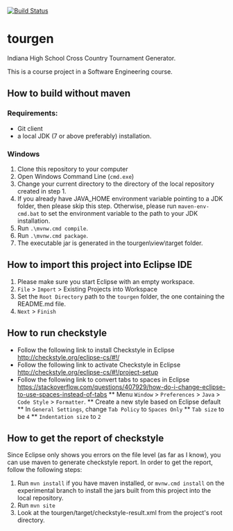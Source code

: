 [![Build Status](https://travis-ci.org/nguytk01/tourgen.svg?branch=master)](https://travis-ci.org/nguytk01/tourgen)

# tourgen
Indiana High School Cross Country Tournament Generator.

This is a course project in a Software Engineering course.

## How to build without maven ##
### Requirements: ###
* Git client
* a local JDK (7 or above preferably) installation.
### Windows ###
1. Clone this repository to your computer
2. Open Windows Command Line (`cmd.exe`)
3. Change your current directory to the directory of the local repository created in step 1.
4. If you already have JAVA_HOME environment variable pointing to a JDK folder, then please skip this step. Otherwise, please run `maven-env-cmd.bat` to set the environment variable to the path to your JDK installation.
5. Run `.\mvnw.cmd compile`.
6. Run `.\mvnw.cmd package`.
7. The executable jar is generated in the tourgen\view\target folder.

## How to import this project into Eclipse IDE ##
1. Please make sure you start Eclipse with an empty workspace.
2. `File` > `Import` > Existing Projects into Workspace
3. Set the `Root Directory` path to the `tourgen` folder, the one containing the README.md file.
4. `Next` > `Finish`

## How to run checkstyle ##
* Follow the following link to install Checkstyle in Eclipse http://checkstyle.org/eclipse-cs/#!/
* Follow the following link to activate Checkstyle in Eclipse http://checkstyle.org/eclipse-cs/#!/project-setup
* Follow the following link to convert tabs to spaces in Eclipse https://stackoverflow.com/questions/407929/how-do-i-change-eclipse-to-use-spaces-instead-of-tabs
** Menu `Window` > `Preferences` > `Java` > `Code Style`  > `Formatter`.
** Create a new style based on Eclipse default
** In `General Settings`, change `Tab Policy` to `Spaces Only`
** `Tab size` to be `4`
** `Indentation size` to `2`

## How to get the report of checkstyle ##
Since Eclipse only shows you errors on the file level (as far as I know), you can use maven to generate checkstyle report.
In order to get the report, follow the following steps:
1. Run `mvn install` if you have maven installed, or `mvnw.cmd install` on the experimental branch to install the jars built from this project into the local repository.
2. Run `mvn site`
3. Look at the tourgen/target/checkstyle-result.xml from the project's root directory.

